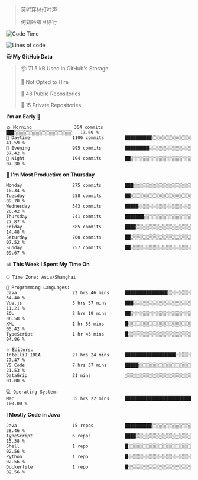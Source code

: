 > 莫听穿林打叶声
> 
> 何妨吟啸且徐行

<!-- ![Github Stats](https://github-readme-stats.vercel.app/api?username=catch6&count_private=true&show_icons=true&theme=gruvbox) -->

<!-- ![Top Langs](https://github-readme-stats.vercel.app/api/top-langs/?username=catch6&layout=compact) -->

<!--START_SECTION:waka-->
![Code Time](http://img.shields.io/badge/Code%20Time-1%2C788%20hrs%2053%20mins-blue)

![Lines of code](https://img.shields.io/badge/From%20Hello%20World%20I%27ve%20Written-9.4%20million%20lines%20of%20code-blue)

**🐱 My GitHub Data** 

> 📦 71.5 kB Used in GitHub's Storage 
 > 
> 🚫 Not Opted to Hire
 > 
> 📜 48 Public Repositories 
 > 
> 🔑 15 Private Repositories 
 > 
**I'm an Early 🐤** 

```text
🌞 Morning                364 commits         ███░░░░░░░░░░░░░░░░░░░░░░   13.69 % 
🌆 Daytime                1106 commits        ██████████░░░░░░░░░░░░░░░   41.59 % 
🌃 Evening                995 commits         █████████░░░░░░░░░░░░░░░░   37.42 % 
🌙 Night                  194 commits         ██░░░░░░░░░░░░░░░░░░░░░░░   07.30 % 
```
📅 **I'm Most Productive on Thursday** 

```text
Monday                   275 commits         ███░░░░░░░░░░░░░░░░░░░░░░   10.34 % 
Tuesday                  258 commits         ██░░░░░░░░░░░░░░░░░░░░░░░   09.70 % 
Wednesday                543 commits         █████░░░░░░░░░░░░░░░░░░░░   20.42 % 
Thursday                 741 commits         ███████░░░░░░░░░░░░░░░░░░   27.87 % 
Friday                   385 commits         ████░░░░░░░░░░░░░░░░░░░░░   14.48 % 
Saturday                 200 commits         ██░░░░░░░░░░░░░░░░░░░░░░░   07.52 % 
Sunday                   257 commits         ██░░░░░░░░░░░░░░░░░░░░░░░   09.67 % 
```


📊 **This Week I Spent My Time On** 

```text
🕑︎ Time Zone: Asia/Shanghai

💬 Programming Languages: 
Java                     22 hrs 46 mins      ████████████████░░░░░░░░░   64.40 % 
Vue.js                   3 hrs 57 mins       ███░░░░░░░░░░░░░░░░░░░░░░   11.21 % 
SQL                      2 hrs 19 mins       ██░░░░░░░░░░░░░░░░░░░░░░░   06.58 % 
XML                      1 hr 55 mins        █░░░░░░░░░░░░░░░░░░░░░░░░   05.42 % 
TypeScript               1 hr 43 mins        █░░░░░░░░░░░░░░░░░░░░░░░░   04.86 % 

🔥 Editors: 
IntelliJ IDEA            27 hrs 24 mins      ███████████████████░░░░░░   77.47 % 
VS Code                  7 hrs 37 mins       █████░░░░░░░░░░░░░░░░░░░░   21.53 % 
DataGrip                 21 mins             ░░░░░░░░░░░░░░░░░░░░░░░░░   01.00 % 

💻 Operating System: 
Mac                      35 hrs 22 mins      █████████████████████████   100.00 % 
```

**I Mostly Code in Java** 

```text
Java                     15 repos            ██████████░░░░░░░░░░░░░░░   38.46 % 
TypeScript               6 repos             ████░░░░░░░░░░░░░░░░░░░░░   15.38 % 
Shell                    1 repo              █░░░░░░░░░░░░░░░░░░░░░░░░   02.56 % 
Python                   1 repo              █░░░░░░░░░░░░░░░░░░░░░░░░   02.56 % 
Dockerfile               1 repo              █░░░░░░░░░░░░░░░░░░░░░░░░   02.56 % 
```




<!--END_SECTION:waka-->
